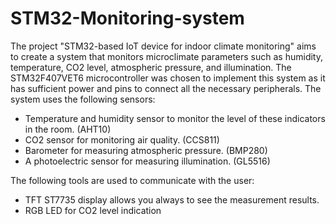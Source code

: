 # STM32-Monitoring-system
The project "STM32-based IoT device for indoor climate monitoring" aims to create a system that monitors microclimate parameters such as humidity, temperature, CO2 level, atmospheric pressure, and illumination.
The STM32F407VET6 microcontroller was chosen to implement this system as it has sufficient power and pins to connect all the necessary peripherals. The system uses the following sensors:

- Temperature and humidity sensor to monitor the level of these indicators in the room. (AHT10)
- CO2 sensor for monitoring air quality. (CCS811)
- Barometer for measuring atmospheric pressure. (BMP280)
- A photoelectric sensor for measuring illumination. (GL5516)


The following tools are used to communicate with the user:
- TFT ST7735 display allows you always to see the measurement results.
- RGB LED for CO2 level indication
